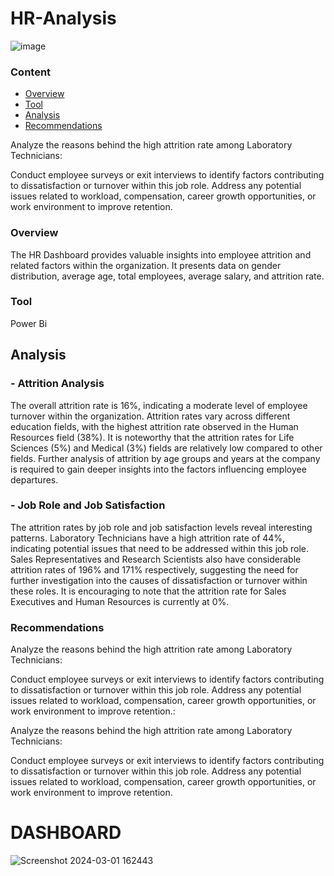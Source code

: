 # HR-Analysis

![image](https://github.com/Fatma6453/HR-Dataset/assets/111332491/5d79b223-6530-4aee-bfd8-bcb9ea9cbe83)



###  Content 
- [Overview](overview)
- [Tool](#tool)
- [Analysis](#analysis)
- [Recommendations](#recommendations)

Analyze the reasons behind the high attrition rate among Laboratory Technicians:

Conduct employee surveys or exit interviews to identify factors contributing to dissatisfaction or turnover within this job role.
Address any potential issues related to workload, compensation, career growth opportunities, or work environment to improve retention.


###  Overview 

The HR Dashboard provides valuable insights into employee attrition and related factors within the organization. It presents data on gender distribution, average age, total employees, average salary, and attrition rate.

 ###  Tool 
Power Bi

##  Analysis

###   - Attrition Analysis

The overall attrition rate is 16%, indicating a moderate level of employee turnover within the organization.
Attrition rates vary across different education fields, with the highest attrition rate observed in the Human Resources field (38%).
It is noteworthy that the attrition rates for Life Sciences (5%) and Medical (3%) fields are relatively low compared to other fields.
Further analysis of attrition by age groups and years at the company is required to gain deeper insights into the factors influencing employee departures.

###  -  Job Role and Job Satisfaction

The attrition rates by job role and job satisfaction levels reveal interesting patterns.
Laboratory Technicians have a high attrition rate of 44%, indicating potential issues that need to be addressed within this job role.
Sales Representatives and Research Scientists also have considerable attrition rates of 196% and 171% respectively, suggesting the need for further investigation into the causes of dissatisfaction or turnover within these roles.
It is encouraging to note that the attrition rate for Sales Executives and Human Resources is currently at 0%.

###   Recommendations 

Analyze the reasons behind the high attrition rate among Laboratory Technicians:

Conduct employee surveys or exit interviews to identify factors contributing to dissatisfaction or turnover within this job role.
Address any potential issues related to workload, compensation, career growth opportunities, or work environment to improve retention.:

Analyze the reasons behind the high attrition rate among Laboratory Technicians:

Conduct employee surveys or exit interviews to identify factors contributing to dissatisfaction or turnover within this job role.
Address any potential issues related to workload, compensation, career growth opportunities, or work environment to improve retention.

#  DASHBOARD

![Screenshot 2024-03-01 162443](https://github.com/Fatma6453/HR-Dataset/assets/111332491/8dbc0351-ca32-4c69-a312-6ad1bec671e1)


